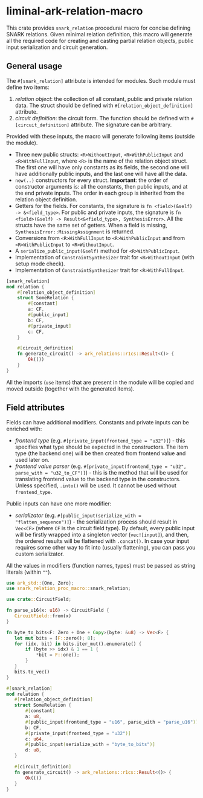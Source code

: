 # liminal-ark-relation-macro

This crate provides `snark_relation` procedural macro for concise defining SNARK relations.
Given minimal relation definition, this macro will generate all the required code for creating and casting partial relation objects, public input serialization and circuit generation.

## General usage

The `#[snark_relation]` attribute is intended for modules. Such module must define two items:
1. *relation object*: the collection of all constant, public and private relation data. The
   struct should be defined with `#[relation_object_definition]` attribute.
2. *circuit definition*: the circuit form. The function should be defined with
   `#[circuit_definition]` attribute. The signature can be arbitrary.

Provided with these inputs, the macro will generate following items (outside the module).
  -  Three new public structs: `<R>WithoutInput`, `<R>WithPublicInput` and `<R>WithFullInput`,
     where `<R>` is the name of the relation object struct. The first one will have only
     constants as its fields, the second one will have additionally public inputs, and the last
     one will have all the data.
  -  `new(..)` constructors for every struct. **Important**: the order of constructor arguments
     is: all the constants, then public inputs, and at the end private inputs. The order in each
     group is inherited from the relation object definition.
  -  Getters for the fields. For constants, the signature is `fn <field>(&self) ->
     &<field_type>`. For public and private inputs, the signature is `fn <field>(&self) ->
     Result<&<field_type>, SynthesisError>`. All the structs have the same set of getters.
     When a field is missing, `SynthesisError::MissingAssignment` is returned.
  -  Conversions from `<R>WithFullInput` to `<R>WithPublicInput` and from `<R>WithPublicInput` to `<R>WithoutInput`.
  -  A `serialize_public_input(&self)` method for `<R>WithPublicInput`.
  -  Implementation of `ConstraintSynthesizer` trait for `<R>WithoutInput` (with setup mode check).
  -  Implementation of `ConstraintSynthesizer` trait for `<R>WithFullInput`.

```rust
[snark_relation]
mod relation {
    #[relation_object_definition]
    struct SomeRelation {
        #[constant]
        a: CF,
        #[public_input]
        b: CF,
        #[private_input]
        c: CF,
    }

    #[circuit_definition]
    fn generate_circuit() -> ark_relations::r1cs::Result<()> {
        Ok(())
    }
}
```

All the imports (`use` items) that are present in the module will be copied and moved outside (together with the generated items).

## Field attributes

Fields can have additional modifiers. Constants and private inputs can be enriched with:
  -  *frontend type* (e.g. `#[private_input(frontend_type = "u32")]`) - this specifies what type
     should be expected in the constructors. The item type (the backend one) will be then created
     from frontend value and used later on.
  -  *frontend value parser* (e.g. `#[private_input(frontend_type = "u32", parse_with =
     "u32_to_CF")]`) - this is the method that will be used for translating frontend value to the
     backend type in the constructors. Unless specified, `.into()` will be used. It cannot be
     used without `frontend_type`.

Public inputs can have one more modifier:
  -  *serializator* (e.g. `#[public_input(serialize_with = "flatten_sequence")]`) - the
     serialization process should result in `Vec<CF>` (where `CF` is the circuit field type). By
     default, every public input will be firstly wrapped into a singleton vector (`vec![input]`),
     and then, the ordered results will be flattened with `.concat()`. In case your input
     requires some other way to fit into (usually flattening), you can pass you custom
     serializator.

All the values in modifiers (function names, types) must be passed as string literals (within `""`).

 ```rust
use ark_std::{One, Zero};
use snark_relation_proc_macro::snark_relation;

use crate::CircuitField;

fn parse_u16(x: u16) -> CircuitField {
    CircuitField::from(x)
}

fn byte_to_bits<F: Zero + One + Copy>(byte: &u8) -> Vec<F> {
    let mut bits = [F::zero(); 8];
    for (idx, bit) in bits.iter_mut().enumerate() {
        if (byte >> idx) & 1 == 1 {
            *bit = F::one();
        }
    }
    bits.to_vec()
}

#[snark_relation]
mod relation {
    #[relation_object_definition]
    struct SomeRelation {
        #[constant]
        a: u8,
        #[public_input(frontend_type = "u16", parse_with = "parse_u16")]
        b: CF,
        #[private_input(frontend_type = "u32")]
        c: u64,
        #[public_input(serialize_with = "byte_to_bits")]
        d: u8,
    }

    #[circuit_definition]
    fn generate_circuit() -> ark_relations::r1cs::Result<()> {
        Ok(())
    }
}
 ```
